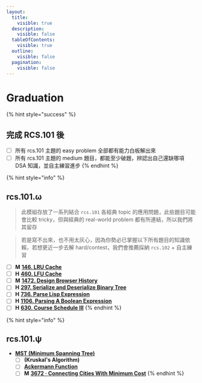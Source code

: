 ```yaml
---
layout:
  title:
    visible: true
  description:
    visible: false
  tableOfContents:
    visible: true
  outline:
    visible: false
  pagination:
    visible: false
---
```


# Graduation

{% hint style="success" %}
## 完成 RCS.101 後

* [ ] 所有 rcs.101 主題的 easy problem 全部都有能力白板解出來
* [ ] 所有 rcs.101 主題的 medium 題目，都能至少破題，辨認出自己還缺哪項 DSA 知識，並自主練習進步
{% endhint %}

{% hint style="info" %}
## rcs.101.ω

> 此模組存放了一系列結合 `rcs.101` 各經典 topic 的應用問題，此些題目可能會比較 tricky，但與經典的 real-world problem 都有所連結，所以我們將其留存

> 若是寫不出來，也不用太灰心，因為你勢必已掌握以下所有題目的知識依賴，若想更近一步去解 hard/contest，我們會推薦採納 `rcs.102` + 自主練習

* [ ] **M** [**146. LRU Cache**](https://leetcode.com/problems/lru-cache/)
* [ ] **H** [**460. LFU Cache**](https://leetcode.com/problems/lfu-cache/)
* [ ] **M** [**1472. Design Browser History**](https://leetcode.com/problems/design-browser-history/)
* [ ] **H** [**297. Serialize and Deserialize Binary Tree**](https://leetcode.com/problems/serialize-and-deserialize-binary-tree/)
* [ ] **H** [**736. Parse Lisp Expression**](https://leetcode.com/problems/parse-lisp-expression/)
* [ ] **H** [**1106. Parsing A Boolean Expression**](https://leetcode.com/problems/parsing-a-boolean-expression/)
* [ ] **H** [**630. Course Schedule III**](https://leetcode.com/problems/course-schedule-iii/)
{% endhint %}

{% hint style="info" %}
## rcs.101.ψ

* [**MST (Minimum Spanning Tree)**](https://leetcodethehardway.com/tutorials/graph-theory/kruskals-algorithm)
  * [ ] **(Kruskal's Algorithm)**
  * [ ] [**Ackermann Function**](https://www.youtube.com/results?search\_query=ackermann+function)
  * [ ] **M** [**3672 · Connecting Cities With Minimum Cost**](https://www.lintcode.com/problem/3672/description?\_from=problem\_tag\&fromId=399)
{% endhint %}
